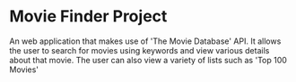 # Movie Finder Project
 An web application that makes use of 'The Movie Database' API. It allows the user to search for movies using keywords and view various details about that movie. The user can also view a variety of lists such as 'Top 100 Movies'
